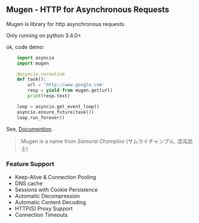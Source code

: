 ## Mugen - HTTP for Asynchronous Requests

Mugen is library for http asynchronous requests.  

Only running on python 3.4.0+  

ok, code demo:  

```python
    import asyncio
    import mugen

    @asyncio.coroutine
    def task():
        url = 'http://www.google.com'
        resp = yield from mugen.get(url)
        print(resp.text)

    loop = asyncio.get_event_loop()
    asyncio.ensure_future(task())
    loop.run_forever()
```

See, [Documention](https://peterding.github.io/mugen-docs/).  


> Mugen is a name from *Samurai Champloo* (サムライチャンプル, 混沌武士)


### Feature Support

-   Keep-Alive & Connection Pooling
-   DNS cache
-   Sessions with Cookie Persistence
-   Automatic Decompression
-   Automatic Content Decoding
-   HTTP(S) Proxy Support
-   Connection Timeouts

